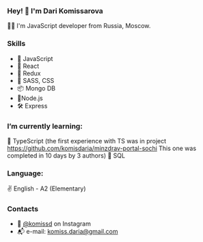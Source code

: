 ### Hey! 👋 I'm Dari Komissarova

👩‍💻 I'm JavaScript developer from Russia, Moscow.

### Skills
* 💎 JavaScript
* 🧩 React
* 🎯 Redux
* 🧿 SASS, CSS
* 📦 Mongo DB
* 🔋Node.js
* 🛠 Express

### I’m currently learning:
🧠 TypeScript (the first experience with TS was in project https://github.com/komisdaria/minzdrav-portal-sochi This one was completed in 10 days by 3 authors)
🔗 SQL

### Language:
✌ English - A2 (Elementary)

### Contacts
* 🤳 [@komissd](https://www.instagram.com/komissd/) on Instagram
* 📬 e-mail: komiss.daria@gmail.com

<!--
**komisdaria/komisdaria** is a ✨ _special_ ✨ repository because its `README.md` (this file) appears on your GitHub profile.

Here are some ideas to get you started:

- 🔭 I’m currently working on ...
- 🌱 I’m currently learning ...
- 👯 I’m looking to collaborate on ...
- 🤔 I’m looking for help with ...
- 💬 Ask me about ...
- 📫 How to reach me: ...
- 😄 Pronouns: ...
- ⚡ Fun fact: ...
-->
